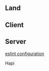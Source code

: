 ## Land

## Client



## Server

[eslint configuration](http://eslint.org/docs/user-guide/configuring)

Hapi
